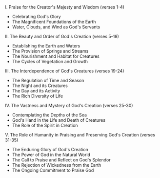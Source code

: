 I. Praise for the Creator's Majesty and Wisdom (verses 1-4)
- Celebrating God's Glory
- The Magnificent Foundations of the Earth
- Water, Clouds, and Wind as God's Servants

II. The Beauty and Order of God's Creation (verses 5-18)
- Establishing the Earth and Waters
- The Provision of Springs and Streams
- The Nourishment and Habitat for Creatures
- The Cycles of Vegetation and Growth

III. The Interdependence of God's Creatures (verses 19-24)
- The Regulation of Time and Season
- The Night and its Creatures
- The Day and its Activity
- The Rich Diversity of Life

IV. The Vastness and Mystery of God's Creation (verses 25-30)
- Contemplating the Depths of the Sea
- God's Hand in the Life and Death of Creatures
- The Role of the Spirit in Creation

V. The Role of Humanity in Praising and Preserving God's Creation (verses 31-35)
- The Enduring Glory of God's Creation
- The Power of God in the Natural World
- The Call to Praise and Reflect on God's Splendor
- The Rejection of Wickedness from the Earth
- The Ongoing Commitment to Praise God